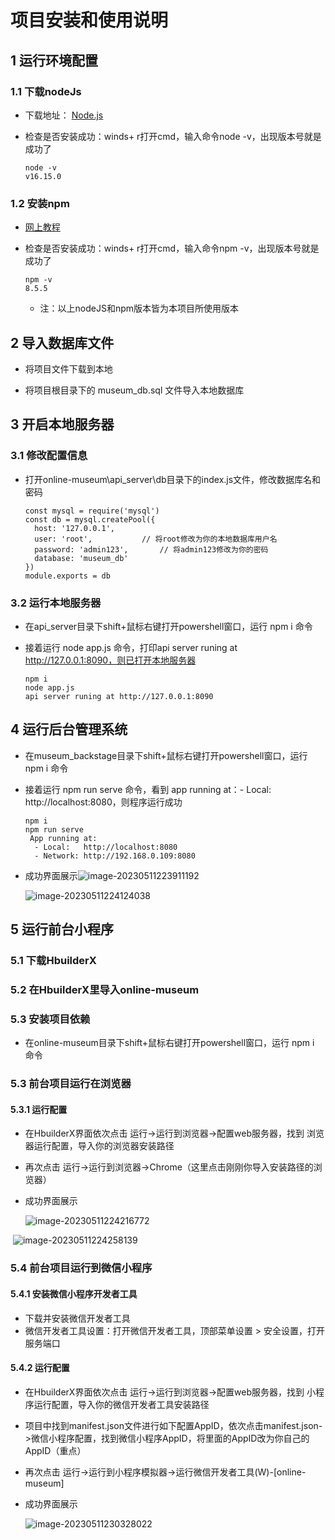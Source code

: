 # 项目安装和使用说明

## 1 运行环境配置

### 1.1 下载nodeJs

- 下载地址： [Node.js](https://nodejs.org/en/)

- 检查是否安装成功：winds+ r打开cmd，输入命令node -v，出现版本号就是成功了

  ```
  node -v
  v16.15.0
  ```

### 1.2 安装npm

- [网上教程](https://blog.csdn.net/thingir/article/details/118003851?ops_request_misc=%257B%2522request%255Fid%2522%253A%2522168381312716800184125519%2522%252C%2522scm%2522%253A%252220140713.130102334..%2522%257D&request_id=168381312716800184125519&biz_id=0&utm_medium=distribute.pc_search_result.none-task-blog-2~all~top_positive~default-1-118003851-null-null.142^v87^insert_down28v1,239^v2^insert_chatgpt&utm_term=%E5%AE%89%E8%A3%85npm&spm=1018.2226.3001.4187)

- 检查是否安装成功：winds+ r打开cmd，输入命令npm -v，出现版本号就是成功了

  ```
  npm -v
  8.5.5
  ```

  - 注：以上nodeJS和npm版本皆为本项目所使用版本

## 2 导入数据库文件

- 将项目文件下载到本地

- 将项目根目录下的 museum_db.sql 文件导入本地数据库

## 3 开启本地服务器

### 3.1 修改配置信息

- 打开online-museum\api_server\db目录下的index.js文件，修改数据库名和密码

  ```
  const mysql = require('mysql')
  const db = mysql.createPool({
    host: '127.0.0.1',
    user: 'root',  			// 将root修改为你的本地数据库用户名
    password: 'admin123',		// 将admin123修改为你的密码
    database: 'museum_db'
  })
  module.exports = db
  ```

### 3.2 运行本地服务器

- 在api_server目录下shift+鼠标右键打开powershell窗口，运行 npm i 命令

- 接着运行 node app.js 命令，打印api server runing at http://127.0.0.1:8090，则已打开本地服务器

  ```
  npm i
  node app.js
  api server runing at http://127.0.0.1:8090
  ```

## 4 运行后台管理系统

- 在museum_backstage目录下shift+鼠标右键打开powershell窗口，运行 npm i 命令

- 接着运行 npm run serve 命令，看到 app running at：- Local:   http://localhost:8080，则程序运行成功

  ```
  npm i
  npm run serve
   App running at:
    - Local:   http://localhost:8080
    - Network: http://192.168.0.109:8080
  ```

- 成功界面展示![image-20230511223911192](README.assets/image-20230511223911192.png)

  ![image-20230511224124038](README.assets/image-20230511224124038.png)

## 5 运行前台小程序

### 5.1 下载HbuilderX

### 5.2 在HbuilderX里导入online-museum

### 5.3 安装项目依赖

- 在online-museum目录下shift+鼠标右键打开powershell窗口，运行 npm i 命令

### 5.3 前台项目运行在浏览器

#### 5.3.1 运行配置

- 在HbuilderX界面依次点击 运行->运行到浏览器->配置web服务器，找到 浏览器运行配置，导入你的浏览器安装路径

- 再次点击 运行->运行到浏览器->Chrome（这里点击刚刚你导入安装路径的浏览器）

- 成功界面展示

  ![image-20230511224216772](README.assets/image-20230511224216772.png)

​														   ![image-20230511224258139](README.assets/image-20230511224258139.png)		 

### 5.4 前台项目运行到微信小程序

#### 5.4.1 安装微信小程序开发者工具

- 下载并安装微信开发者工具
- 微信开发者工具设置：打开微信开发者工具，顶部菜单设置 > 安全设置，打开服务端口

#### 5.4.2 运行配置

- 在HbuilderX界面依次点击 运行->运行到浏览器->配置web服务器，找到 小程序运行配置，导入你的微信开发者工具安装路径

- 项目中找到manifest.json文件进行如下配置AppID，依次点击manifest.json->微信小程序配置，找到微信小程序AppID，将里面的AppID改为你自己的AppID（重点）

- 再次点击 运行->运行到小程序模拟器->运行微信开发者工具(W)-[online-museum]

- 成功界面展示

  ![image-20230511230328022](README.assets/image-20230511230328022.png)














